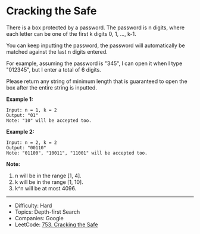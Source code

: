 # Cracking the Safe

There is a box protected by a password. The password is n digits, where each letter can be one of the first k digits 0, 1, ..., k-1.

You can keep inputting the password, the password will automatically be matched against the last n digits entered.

For example, assuming the password is "345", I can open it when I type "012345", but I enter a total of 6 digits.

Please return any string of minimum length that is guaranteed to open the box after the entire string is inputted.

**Example 1:**
```
Input: n = 1, k = 2
Output: "01"
Note: "10" will be accepted too.
```
**Example 2:**
```
Input: n = 2, k = 2
Output: "00110"
Note: "01100", "10011", "11001" will be accepted too.
```
**Note:**
1. n will be in the range [1, 4].
2. k will be in the range [1, 10].
3. k^n will be at most 4096.

---

* Difficulty: Hard
* Topics: Depth-first Search
* Companies: Google
* LeetCode: [753. Cracking the Safe](https://leetcode.com/problems/cracking-the-safe/description/)
